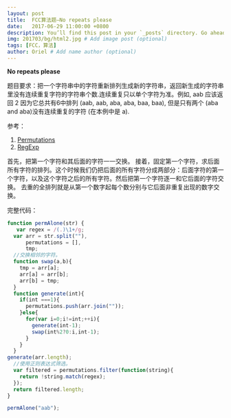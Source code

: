 ```yaml
---
layout: post
title:  FCC算法题—No repeats please
date:   2017-06-29 11:00:00 +0800
description: You’ll find this post in your `_posts` directory. Go ahead and edit it and re-build the site to see your changes. # Add post description (optional)
img: 201703/bg/html2.jpg # Add image post (optional)
tags: [FCC，算法]
author: Oriel # Add name author (optional)
---
```

**No repeats please**

题目要求：把一个字符串中的字符重新排列生成新的字符串，返回新生成的字符串里没有连续重复字符的字符串个数.连续重复只以单个字符为准。例如, aab 应该返回 2 因为它总共有6中排列 (aab, aab, aba, aba, baa, baa), 但是只有两个 (aba and aba)没有连续重复的字符 (在本例中是 a).

参考：
1. [Permutations](https://www.mathsisfun.com/combinatorics/combinations-permutations.html "Permutations")
2. [RegExp](https://developer.mozilla.org/zh-CN/docs/Web/JavaScript/Reference/Global_Objects/RegExp "RegExp")

首先，把第一个字符和其后面的字符一一交换。
接着，固定第一个字符，求后面所有字符的排列。这个时候我们仍把后面的所有字符分成两部分：后面字符的第一个字符，以及这个字符之后的所有字符。然后把第一个字符逐一和它后面的字符交换。
去重的全排列就是从第一个数字起每个数分别与它后面非重复出现的数字交换。

完整代码：
```javascript
function permAlone(str) {
   var regex = /(.)\1+/g;
  var arr = str.split(""),
      permutations = [],
      tmp;
  //交换相邻的字符。
  function swap(a,b){
    tmp = arr[a];
    arr[a] = arr[b];
    arr[b] = tmp;
  }
  function generate(int){
    if(int ===1){
      permutations.push(arr.join(""));
    }else{
      for(var i=0;i!=int;++i){
        generate(int-1);
        swap(int%2?0:i,int-1);
      }
    }
  }
generate(arr.length);
  //使用正则表达式筛选。
  var filtered = permutations.filter(function(string){
    return !string.match(regex);
  });
  return filtered.length;
}

permAlone("aab");

```